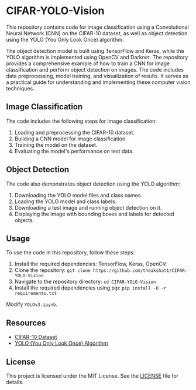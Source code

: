 # CIFAR-YOLO-Vision
This repository contains code for image classification using a Convolutional Neural Network (CNN) on the CIFAR-10 dataset, as well as object detection using the YOLO (You Only Look Once) algorithm.

The object detection model is built using TensorFlow and Keras, while the YOLO algorithm is implemented using OpenCV and Darknet. The repository provides a comprehensive example of how to train a CNN for image classification and perform object detection on images. The code includes data preprocessing, model training, and visualization of results. It serves as a practical guide for understanding and implementing these computer vision techniques.

## Image Classification

The code includes the following steps for image classification:

1. Loading and preprocessing the CIFAR-10 dataset.
2. Building a CNN model for image classification.
3. Training the model on the dataset.
4. Evaluating the model's performance on test data.

## Object Detection

The code also demonstrates object detection using the YOLO algorithm:

1. Downloading the YOLO model files and class names.
2. Loading the YOLO model and class labels.
3. Downloading a test image and running object detection on it.
4. Displaying the image with bounding boxes and labels for detected objects.

## Usage

To use the code in this repository, follow these steps:

1. Install the required dependencies: TensorFlow, Keras, OpenCV.
2. Clone the repository: `git clone https://github.com/theakshat1/CIFAR-YOLO-Vision`
3. Navigate to the repository directory: `cd CIFAR-YOLO-Vision`
4. Install the required dependencies using pip: `pip install -U -r requirements.txt`

Modify `YOLOv3.ipynb`.

## Resources

- [CIFAR-10 Dataset](https://www.cs.toronto.edu/~kriz/cifar.html)
- [YOLO (You Only Look Once) Algorithm](https://pjreddie.com/darknet/yolo/)

## License

This project is licensed under the MIT License. See the [LICENSE](LICENSE) file for details.
